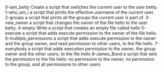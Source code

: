 0-iam_betty Create a script that switches the current user to the user betty.
1-who_am_i  a script that prints the effective username of the current user.
2-groups a script that prints all the groups the current user is part of.
3-new_owner a script that changes the owner of the file hello to the user betty.
4-empty Write a script that creates an empty file called hello
5-execute  a script that adds execute permission to the owner of the file hello.
6-multiple_permissions a script that adds execute permission to the owner and the group owner, and read permission to other users, to the file hello.
7-everybody  a script that adds execution permission to the owner, the group owner and the other users, to the file hello
8-James_Bond a script that sets the permission to the file hello: no permission to the owner, no permission to the group, and all permissions to other users
